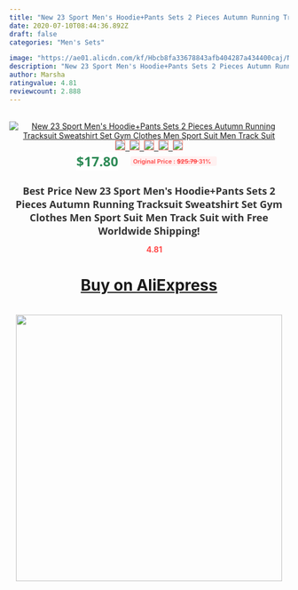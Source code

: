 ```yaml
---
title: "New 23 Sport Men's Hoodie+Pants Sets 2 Pieces Autumn Running Tracksuit Sweatshirt Set Gym Clothes Men Sport Suit Men Track Suit"
date: 2020-07-10T08:44:36.892Z
draft: false
categories: "Men's Sets"

image: "https://ae01.alicdn.com/kf/Hbcb8fa33678843afb404287a434400caj/New-23-Sport-Men-s-Hoodie-Pants-Sets-2-Pieces-Autumn-Running-Tracksuit-Sweatshirt-Set-Gym.jpg"
description: "New 23 Sport Men's Hoodie+Pants Sets 2 Pieces Autumn Running Tracksuit Sweatshirt Set Gym Clothes Men Sport Suit Men Track Suit"
author: Marsha
ratingvalue: 4.81
reviewcount: 2.888
---
```

<br>
<div style="text-align: center;">
<a href="https://s.click.aliexpress.com/e/_99IPnr" target="_blank" rel="nofollow noopener noreferrer"><img alt="New 23 Sport Men's Hoodie+Pants Sets 2 Pieces Autumn Running Tracksuit Sweatshirt Set Gym Clothes Men Sport Suit Men Track Suit" class="magnifier-image" src="https://ae01.alicdn.com/kf/Hbcb8fa33678843afb404287a434400caj/New-23-Sport-Men-s-Hoodie-Pants-Sets-2-Pieces-Autumn-Running-Tracksuit-Sweatshirt-Set-Gym.jpg_640x640.jpg">
<br>
<img style="border:1px solid salmon" src="https://ae01.alicdn.com/kf/Hbcb8fa33678843afb404287a434400caj/New-23-Sport-Men-s-Hoodie-Pants-Sets-2-Pieces-Autumn-Running-Tracksuit-Sweatshirt-Set-Gym.jpg_120x120.jpg">&nbsp;&nbsp;<img style="border:1px solid salmon" src="https://ae01.alicdn.com/kf/H01780c419612431d889333117ce1d5efH/New-23-Sport-Men-s-Hoodie-Pants-Sets-2-Pieces-Autumn-Running-Tracksuit-Sweatshirt-Set-Gym.jpg_120x120.jpg">&nbsp;&nbsp;<img style="border:1px solid salmon" src="https://ae01.alicdn.com/kf/H8f1b06c72317410192dfa15aa62a9ac9e/New-23-Sport-Men-s-Hoodie-Pants-Sets-2-Pieces-Autumn-Running-Tracksuit-Sweatshirt-Set-Gym.jpg_120x120.jpg">&nbsp;&nbsp;<img style="border:1px solid salmon" src="https://ae01.alicdn.com/kf/H6500458b7dbe471a986285b1125467deh/New-23-Sport-Men-s-Hoodie-Pants-Sets-2-Pieces-Autumn-Running-Tracksuit-Sweatshirt-Set-Gym.jpg_120x120.jpg">&nbsp;&nbsp;<img style="border:1px solid salmon" src="https://ae01.alicdn.com/kf/H6a89a532a3a94b96baf91ac02a8794d0f/New-23-Sport-Men-s-Hoodie-Pants-Sets-2-Pieces-Autumn-Running-Tracksuit-Sweatshirt-Set-Gym.jpg_120x120.jpg"></a></div><br0>
<div style="text-align: center;"><span style="background-color: white; border: 0px; box-sizing: border-box; color: seagreen; display: inline-block; font-family: &quot;open sans&quot; , &quot;arial&quot; , &quot;helvetica&quot; , sans-serif , &quot;heiti&quot;; font-size: 24px; font-stretch: inherit; font-weight: 700; line-height: inherit; margin: 0px 10px 0px 0px; padding: 0px; vertical-align: middle;">$17.80 </span>
<span style="background: rgb(255 , 241 , 241); border-radius: 3px; border: 0px; box-sizing: border-box; color: #ff4747; display: inline-block; font-family: inherit; font-size: 12px; font-stretch: inherit; font-style: inherit; font-variant: inherit; font-weight: 600; line-height: inherit; margin: 0px; padding: 2px 5px; transform: scale(0.9); vertical-align: middle;">Original Price : <b style="text-decoration: line-through;">$25.79 </b> 31%&nbsp;&nbsp;</span></div>
<h1 style="color: #333333; display: inline-block; font-family: &quot;open sans&quot; , &quot;arial&quot; , &quot;helvetica&quot; , sans-serif , &quot;heiti&quot;; font-size: 18px; font-stretch: inherit; font-weight: 700; text-align: center;">Best Price New 23 Sport Men's Hoodie+Pants Sets 2 Pieces Autumn Running Tracksuit Sweatshirt Set Gym Clothes Men Sport Suit Men Track Suit with Free Worldwide Shipping!</h1>
<div style="color: #ff4747; text-align: center;">
<img src="https://4.bp.blogspot.com/-M0ZcTcb-5uY/XleCXlxnR4I/AAAAAAAAAEc/OrjgMkXV1oMQFaCRZj5HQwOCBcu3w1FegCPcBGAYYCw/s1600/star.png" style="height: 15px;">&nbsp;<b>4.81</b></div>
<div class="button_cont" align="center"><a class="buynow_a" href="https://s.click.aliexpress.com/e/_99IPnr" target="_blank" rel="nofollow noopener noreferrer"><H1>Buy on AliExpress</H1></a></div><br>
<div class="separator" style="clear: both; text-align: center;">
<img src="https://lh3.googleusercontent.com/-pTy5HemUv9M/XlePHvY0dAI/AAAAAAAAAE4/0nX5iRUoIWY8eMW9Dpxeirr157OZliDIgCLcBGAsYHQ/s1600/badge.gif" width="480">
</div>
